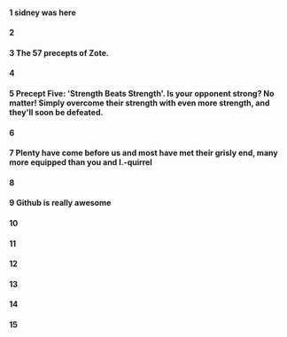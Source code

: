 #### 1 sidney was here
#### 2
#### 3 The 57 precepts of Zote.
#### 4
#### 5 Precept Five: 'Strength Beats Strength'. Is your opponent strong? No matter! Simply overcome their strength with even more strength, and they'll soon be defeated.
#### 6
#### 7 Plenty have come before us and most have met their grisly end, many more equipped than you and I.-quirrel
#### 8
#### 9 Github is really awesome
#### 10
#### 11
#### 12
#### 13
#### 14
#### 15